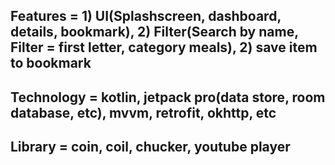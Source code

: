 
## Features = 1) UI(Splashscreen, dashboard, details, bookmark), 2) Filter(Search by name, Filter = first letter, category meals), 2) save item to bookmark
## Technology = kotlin, jetpack pro(data store, room database, etc), mvvm, retrofit, okhttp, etc
## Library = coin, coil, chucker, youtube player
 
